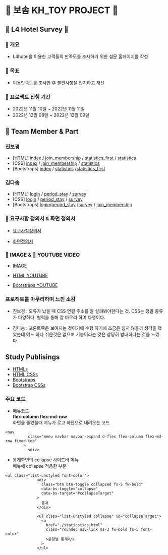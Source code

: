 # 💜 보솜 KH_TOY PROJECT 💜

## 🏨 L4 Hotel Survey 🏨

### 🌺 개요

- L4hotel을 이용한 고객들의 만족도를 조사하기 위한 설문 홈페이지를 작성

### 🌷 목표

- 이용만족도를 조사한 후 불편사항을 인지하고 개선

### 🍒 프로젝트 진행 기간

- 2022년 11월 10일 ~ 2022년 11월 11일
- 2022년 12월 08일 ~ 2022년 12월 09일

## 🍇 Team Member & Part

### 진보경

- [HTML] [index](./docs/HTMLs/index.html) / [join_membership](./docs/HTMLs/join_membership.html) / [statistics_first](/docs/HTMLs/statistic_first.html) / [statistics](./docs/HTMLs/statistics.html)
- [CSS] [index](./docs/CSSs/index.css) / [join_membership](./docs/CSSs/join_membership.css) / [statistics](./docs/CSSs/statistics.css)
- [Bootstraps] [index](./docs/bootstraps/index.html) / [statistics](/docs/bootstraps/staticstics.html) /[statistics_first](./docs/bootstraps/statistic_first.html)

### 김다솜

- [HTML] [login](./docs/HTMLs/login.html) / [period_stay](./docs/HTMLs/period_stay.html) / [survey](./docs/HTMLs/survey.html)
- [CSS] [login](./docs/CSSs/login.css) / [period_stay](./docs/CSSs/period_stay.css) / [survey](./docs/CSSs/survey.css)
- [Bootstraps] [login](./docs/bootstraps/login.html)/[period_stay](./docs/bootstraps/period_stay.html) /[survey](./docs/bootstraps/survey.html) / [join_membership](./docs/bootstraps/join_membership.html)

### 🍰 요구사항 정의서 & 화면 정의서

- [요구사항정의서](./docs/refers/bosom_demand.png)

- [화면정의서](./docs/refers/bosom_Wireframe.pdf)

### 🙈 IMAGE & 🙉 YOUTUBE VIDEO

- [IMAGE](./docs/refers/L4HOTEL_Home.png)

- [HTML YOUTUBE](https://youtu.be/475CGT6pGx0)

- [Bootstraps YOUTUBE](https://youtu.be/2uajpWv7ZP8)

### 프로젝트를 마무리하며 느낀 소감

- 진보경 : 오류가 났을 때 CSS 연결 주소를 잘 살펴봐야한다는 것. CSS는 정말 종류가 다양하다. 협력을 통해 잘 마무리 하여 다행이다.

- 김다솜 : 프론트쪽은 보여지는 것이기에 수행 하기에 조금은 쉽지 않을까 생각을 했었는데 어느 하나 쉬운것은 없으며 기능이라는 것은 상당히 방대하다는 것을 느꼈다.

## Study Publisings

- [HTMLs](./docs/HTMLs/index.html)
- [HTML CSSs](./docs/CSSs/index.css)
- [Bootstraps](./docs/bootstraps/index.html)
- [Bootstrap CSSs](./docs/bootstraps/CSSs/index.css)

### 주요 코드

- 메뉴코드  
  **flex-column flex-md-row**  
  화면을 줄였을때 메뉴가 로고 하단으로 내려오는 코드

```
<nav
          class="menu navbar navbar-expand d-flex flex-column flex-md-row fixed-top"
        >
          <div>
```

- 통계화면의 collapse 사이드바 메뉴  
  메뉴에 collapse 적용한 부분

```
<ul class="list-unstyled font-color">
              <div
                class="btn btn-toggle collapsed fs-5 fw-bold"
                data-bs-toggle="collapse"
                data-bs-target="#collapseTarget"
              >
                통계
              </div>

              <ul class="list-unstyled collapse" id="collapseTarget">
                <a
                  href="./staticstics.html"
                  class="rounded nav-link ms-3 fw-bold fs-5 font-color"
                  >문항별 통계</a
                >
              </ul>
```
